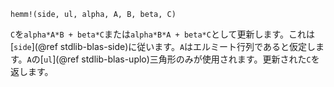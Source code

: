 ```
hemm!(side, ul, alpha, A, B, beta, C)
```

`C`を`alpha*A*B + beta*C`または`alpha*B*A + beta*C`として更新します。これは[`side`](@ref stdlib-blas-side)に従います。`A`はエルミート行列であると仮定します。`A`の[`ul`](@ref stdlib-blas-uplo)三角形のみが使用されます。更新された`C`を返します。
